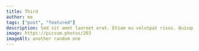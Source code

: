 ```yaml
---
title: Third
author: me
tags: ["post", "featured"]
description: Sed sit amet laoreet erat. Etiam eu volutpat risus. Quisque metus risus, tristique at ornare id, convallis ac diam. Proin feugiat neque id arcu dignissim eleifend. Cras ullamcorper risus sed libero dapibus condimentum. Suspendisse egestas odio ac sem blandit, quis dapibus mauris consectetur. In gravida turpis at felis elementum, quis consequat nisi posuere. Vivamus porttitor venenatis nisl. Pellentesque molestie augue nec ipsum efficitur ultricies. Nullam vel nisl at odio hendrerit ultrices. Duis lacinia lobortis lacus, dignissim volutpat lacus vulputate at. Aliquam pulvinar eget libero vitae lacinia.
image: https://picsum.photos/203
imageAlt: another random one
---
```

